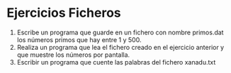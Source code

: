 # Ejercicios Ficheros

1. Escribe un programa que guarde en un fichero con nombre primos.dat los
números primos que hay entre 1 y 500.
2. Realiza un programa que lea el fichero creado en el ejercicio anterior y que
muestre los números por pantalla.
3. Escribir un programa que cuente las palabras del fichero xanadu.txt
